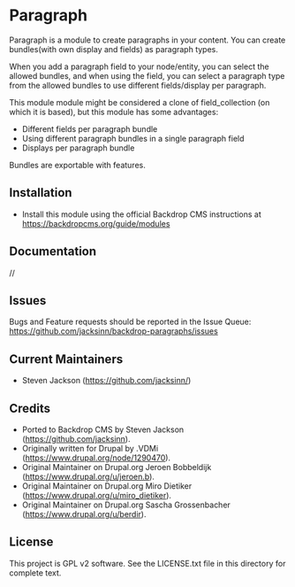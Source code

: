 Paragraph
======================
Paragraph is a module to create paragraphs in your content.
You can create bundles(with own display and fields) as paragraph types.

When you add a paragraph field to your node/entity, you can select the allowed bundles, and when using the field, you can select a paragraph type from the allowed bundles to use different fields/display per paragraph.

This module module might be considered a clone of field_collection (on which it is based), but this module has some advantages:

* Different fields per paragraph bundle
* Using different paragraph bundles in a single paragraph field
* Displays per paragraph bundle

Bundles are exportable with features.

Installation
------------
- Install this module using the official Backdrop CMS instructions at
  https://backdropcms.org/guide/modules

Documentation
-------------

//

Issues
------

Bugs and Feature requests should be reported in the Issue Queue:
https://github.com/jacksinn/backdrop-paragraphs/issues

Current Maintainers
-------------------

- Steven Jackson (https://github.com/jacksinn/)



Credits
-------

- Ported to Backdrop CMS by Steven Jackson (https://github.com/jacksinn).
- Originally written for Drupal by .VDMi (https://www.drupal.org/node/1290470).
- Original Maintainer on Drupal.org Jeroen Bobbeldijk (https://www.drupal.org/u/jeroen.b).
- Original Maintainer on Drupal.org Miro Dietiker (https://www.drupal.org/u/miro_dietiker).
- Original Maintainer on Drupal.org Sascha Grossenbacher (https://www.drupal.org/u/berdir).

License
-------

This project is GPL v2 software. See the LICENSE.txt file in this directory for
complete text.

